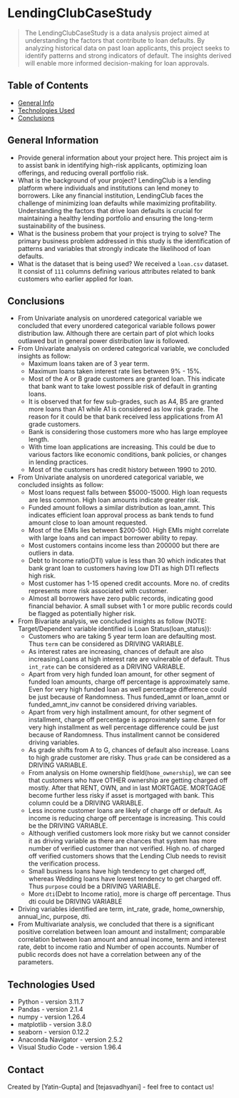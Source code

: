 # LendingClubCaseStudy
> The LendingClubCaseStudy is a data analysis project aimed at understanding the factors that contribute to loan defaults. By analyzing historical data on past loan applicants, this project seeks to identify patterns and strong indicators of default. The insights derived will enable more informed decision-making for loan approvals.


## Table of Contents
* [General Info](#general-information)
* [Technologies Used](#technologies-used)
* [Conclusions](#conclusions)

<!-- You can include any other section that is pertinent to your problem -->

## General Information
- Provide general information about your project here.
This project aim is to assist bank in identifying high-risk applicants, optimizing loan offerings, and reducing overall portfolio risk.
- What is the background of your project?
LendingClub is a lending platform where individuals and institutions can lend money to borrowers. Like any financial institution, LendingClub faces the challenge of minimizing loan defaults while maximizing profitability. Understanding the factors that drive loan defaults is crucial for maintaining a healthy lending portfolio and ensuring the long-term sustainability of the business.
- What is the business probem that your project is trying to solve?
The primary business problem addressed in this study is the identification of patterns and variables that strongly indicate the likelihood of loan defaults.
- What is the dataset that is being used?
We received a `loan.csv` dataset. It consist of `111` columns defining various attributes related to bank customers who earlier applied for loan.

<!-- You don't have to answer all the questions - just the ones relevant to your project. -->

## Conclusions
- From Univariate analysis on unordered categorical variable we concluded that every unordered categorical variable follows power distribution law. Although there are certain part of plot which looks outlawed but in general power distribution law is followed.
- From Univariate analysis on ordered categorical variable, we concluded insights as follow: 
    - Maximum loans taken are of 3 year term. 
    - Maximum loans taken interest rate lies between 9% - 15%.
    - Most of the A or B grade customers are granted loan. This indicate that bank want to take lowest possible risk of default in granting loans.
    -  It is observed that for few sub-grades, such as A4, B5 are granted more loans than A1 while A1 is considered as low risk grade. The reason for it could be that bank received less applications from A1 grade customers.
    - Bank is considering those customers more who has large employee length. 
    - With time loan applications are increasing. This could be due to various factors like economic conditions, bank policies, or changes in lending practices.
    - Most of the customers has credit history between 1990 to 2010.
- From Univariate analysis on unordered categorical variable, we concluded insights as follow:
    - Most loans request falls between $5000-15000. High loan requests are less common. High loan amounts indicate greater risk.
    - Funded amount follows a similar distribution as loan_amnt. This indicates efficient loan approval process as bank tends to fund amount close to loan amount requested.
    - Most of the EMIs lies between $200-500. High EMIs might correlate with large loans and can impact borrower ability to repay.
    - Most customers contains income less than 200000 but there are outliers in data.
    - Debt to Income ratio(DTI) value is less than 30 which indicates that bank grant loan to customers having low DTI as high DTI reflects high risk.
    - Most customer has 1-15 opened credit accounts. More no. of credits represents more risk associated with customer.
    - Almost all borrowers have zero public records, indicating good financial behavior. A small subset with 1 or more public records could be flagged as potentially higher risk.
- From Bivariate analysis, we concluded insights as follow (NOTE: Target/Dependent variable identified is Loan Status(loan_status)):
    - Customers who are taking 5 year term loan are defaulting most. Thus `term` can be considered as DRIVING VARIABLE.
    - As interest rates are increasing, chances of default are also increasing.Loans at high interest rate are vulnerable of default. Thus `int_rate` can be considered as a DRIVING VARIABLE.
    - Apart from very high funded loan amount, for other segment of funded loan amounts, charge off percentage is approximately same. Even for very high funded loan as well percentage difference could be just because of Randomness. Thus funded_amnt or loan_amnt or funded_amnt_inv cannot be considered driving variables.
    - Apart from very high installment amount, for other segment of installment, charge off percentage is approximately same. Even for very high installment as well percentage difference could be just because of Randomness. Thus installment cannot be considered driving variables.
    - As grade shifts from A to G, chances of default also increase. Loans to high grade customer are risky. Thus `grade` can be considered as a DRIVING VARIABLE.
    - From analysis on Home ownership field(`home_ownership`), we can see that customers who have OTHER ownership are getting charged off mostly. After that RENT, OWN, and in last MORTGAGE. MORTGAGE become further less risky if asset is mortgaged with bank. This column could be a DRIVING VARIABLE.
    - Less income customer loans are likely of charge off or default. As income is reducing charge off percentage is increasing. This could be the DRIVING VARIABLE.
    - Although verified customers look more risky but we cannot consider it as driving variable as there are chances that system has more number of verified customer than not verified. High no. of charged off verified customers shows that the Lending Club needs to revisit the verification process.
    - Small business loans have high tendency to get charged off, whereas Wedding loans have lowest tendency to get charged off. Thus `purpose` could be a DRIVING VARIABLE.
    - More `dti`(Debt to Income ratio), more is charge off percentage. Thus dti could be DRIVING VARIABLE
- Driving variables identified are term, int_rate, grade, home_ownership, annual_inc, purpose, dti.
- From Multivariate analysis, we concluded that there is a significant positive correlation between loan amount and installment; comparable correlation between loan amount and annual income, term and interest rate, debt to income ratio and Number of open accounts. Number of public records does not have a correlation between any of the parameters.


<!-- You don't have to answer all the questions - just the ones relevant to your project. -->


## Technologies Used
- Python - version 3.11.7
- Pandas - version 2.1.4
- numpy - version 1.26.4
- matplotlib - version 3.8.0
- seaborn - version 0.12.2
- Anaconda Navigator - version 2.5.2
- Visual Studio Code - version 1.96.4

<!-- As the libraries versions keep on changing, it is recommended to mention the version of library used in this project -->

## Contact
Created by [Yatin-Gupta] and [tejasvadhyani] - feel free to contact us!


<!-- Optional -->
<!-- ## License -->
<!-- This project is open source and available under the [... License](). -->

<!-- You don't have to include all sections - just the one's relevant to your project -->